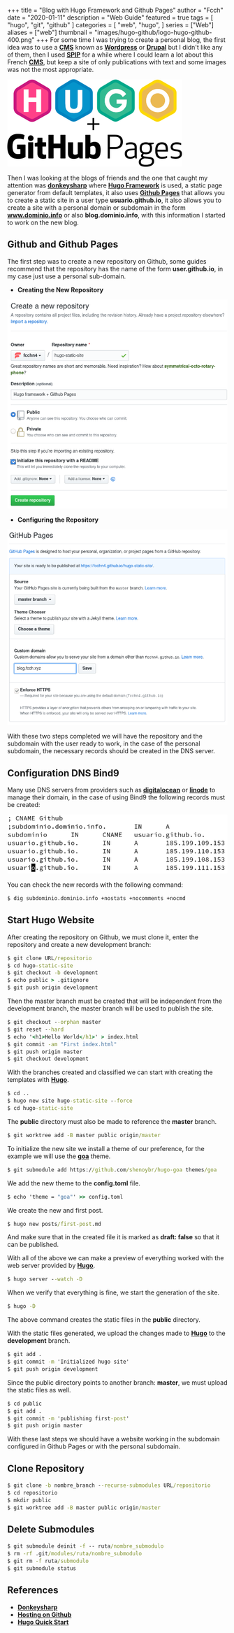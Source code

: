 +++
title = "Blog with Hugo Framework and Github Pages"
author = "Fcch"
date = "2020-01-11"
description = "Web Guide"
featured = true
tags = [
    "hugo",
    "git",
    "github"
]
categories = [
    "web",
    "hugo",
]
series = ["Web"]
aliases = ["web"]
thumbnail = "images/hugo-github/logo-hugo-github-400.png"
+++
For some time I was trying to create a personal blog, the first idea was to use a [**CMS**](https://es.wikipedia.org/wiki/Sistema_de_gesti%C3%B3n_de_contenidos) known as [**Wordpress**](https://es.wordpress.org/) or [**Drupal**](https://www.drupal.org/) but I didn't like any of them, then I used [**SPIP**](https://www.spip.net/es_rubrique23.html) for a while where I could learn a lot about this French [**CMS**](https://es.wikipedia.org/wiki/Sistema_de_gesti%C3%B3n_de_contenidos), but keep a site of only publications with text and some images was not the most appropriate.

<!--more-->

![](/images/hugo-github/logo-hugo-github-400.png)

Then I was looking at the blogs of friends and the one that caught my attention was [**donkeysharp**](https://blog.donkeysharp.xyz/) where [**Hugo Framework**](https://gohugo.io/) is used, a static page generator from default templates, it also uses [**Github Pages**](https://pages.github.com/) that allows you to create a static site in a user type **usuario.github.io**, it also allows you to create a site with a personal domain or subdomain in the form **www.dominio.info** or also **blog.dominio.info**, with this information I started to work on the new blog.

## Github and Github Pages 

The first step was to create a new repository on Github, some guides recommend that the repository has the name of the form **user.github.io**, in my case just use a personal sub-domain.

- **Creating the New Repository**

![](/images/hugo-github/github-repo.png)

- **Configuring the Repository**

![](/images/hugo-github/github-page.png)

With these two steps completed we will have the repository and the subdomain with the user ready to work, in the case of the personal subdomain, the necessary records should be created in the DNS server.

## Configuration DNS Bind9

Many use DNS servers from providers such as [**digitalocean**](https://www.digitalocean.com/) or [**linode**](https://www.linode.com/) to manage their domain, in the case of using Bind9 the following records must be created:

![](/images/hugo-github/bind9-subdomain.png)

You can check the new records with the following command:

```cmd
$ dig subdominio.dominio.info +nostats +nocomments +nocmd
```

## Start Hugo Website

After creating the repository on Github, we must clone it, enter the repository and create a new development branch:

```cmd
$ git clone URL/repositorio
$ cd hugo-static-site
$ git checkout -b development
$ echo public > .gitignore
$ git push origin development
```

Then the master branch must be created that will be independent from the development branch, the master branch will be used to publish the site.

```cmd
$ git checkout --orphan master
$ git reset --hard
$ echo '<h1>Hello World</h1>' > index.html
$ git commit -am "First index.html"
$ git push origin master
$ git checkout development
```

With the branches created and classified we can start with creating the templates with [**Hugo**](https://gohugo.io/).

```cmd
$ cd ..
$ hugo new site hugo-static-site --force
$ cd hugo-static-site
```

The **public** directory must also be made to reference the **master** branch.

```cmd
$ git worktree add -B master public origin/master
```

To initialize the new site we install a theme of our preference, for the example we will use the [**goa**](https://themes.gohugo.io/hugo-goa/) theme.

```cmd
$ git submodule add https://github.com/shenoybr/hugo-goa themes/goa
```

We add the new theme to the **config.toml** file.

```cmd
$ echo 'theme = "goa"' >> config.toml
```

We create the new and first post.

```cmd
$ hugo new posts/first-post.md
```

And make sure that in the created file it is marked as **draft: false** so that it can be published.

With all of the above we can make a preview of everything worked with the web server provided by [**Hugo**](https://gohugo.io/).

```cmd
$ hugo server --watch -D
```

When we verify that everything is fine, we start the generation of the site.

```cmd
$ hugo -D 
```

The above command creates the static files in the **public** directory.

With the static files generated, we upload the changes made to [**Hugo**](https://gohugo.io/) to the **development** branch.

```cmd
$ git add .
$ git commit -m 'Initialized hugo site'
$ git push origin development
```

Since the public directory points to another branch: **master**, we must upload the static files as well.

```cmd
$ cd public
$ git add .
$ git commit -m 'publishing first-post'
$ git push origin master
```

With these last steps we should have a website working in the subdomain configured in Github Pages or with the personal subdomain.

## Clone Repository

```cmd
$ git clone -b nombre_branch --recurse-submodules URL/repositorio
$ cd repositorio
$ mkdir public
$ git worktree add -B master public origin/master
```

## Delete Submodules

```cmd
$ git submodule deinit -f -- ruta/nombre_submodulo
$ rm -rf .git/modules/ruta/nombre_submodulo
$ git rm -f ruta/submodulo
$ git submodule status
```

## References

- [**Donkeysharp**](https://blog.donkeysharp.xyz/)
- [**Hosting on Github**](https://gohugo.io/hosting-and-deployment/hosting-on-github/)
- [**Hugo Quick Start**](https://gohugo.io/getting-started/quick-start/)